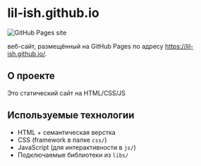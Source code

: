# lil-ish.github.io

![GitHub Pages site](https://img.shields.io/badge/GitHub%20Pages-live-brightgreen)

веб-сайт, размещённый на GitHub Pages по адресу https://lil-ish.github.io/.

## О проекте

Это статический сайт на HTML/CSS/JS

## Используемые технологии

- HTML + семантическая верстка  
- CSS (framework в папке `css/`)  
- JavaScript (для интерактивности в `js/`)  
- Подключаемые библиотеки из `libs/`
